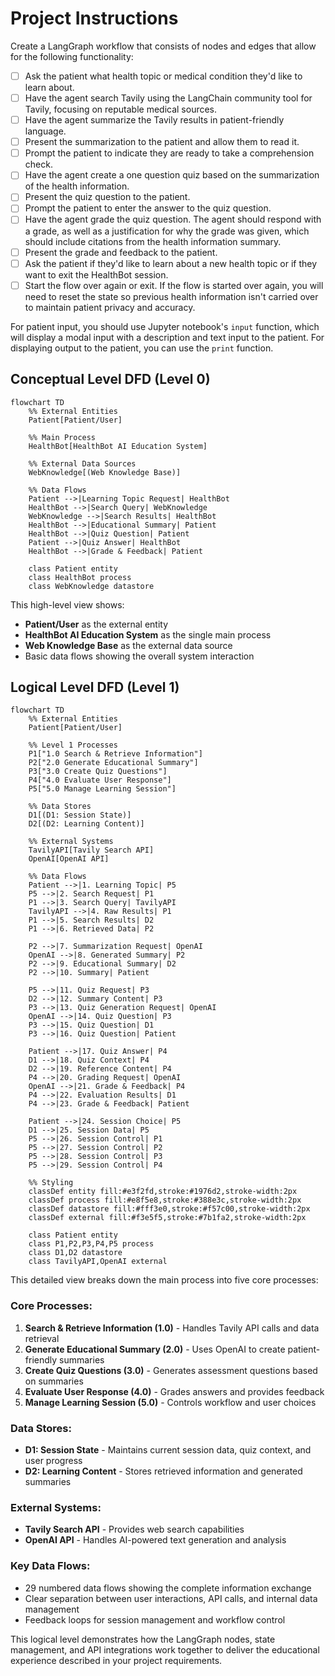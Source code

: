 # Project Instructions

Create a LangGraph workflow that consists of nodes and edges that allow for the following functionality:

* [ ] Ask the patient what health topic or medical condition they'd like to learn about.
* [ ] Have the agent search Tavily using the LangChain community tool for Tavily, focusing on reputable medical sources.
* [ ] Have the agent summarize the Tavily results in patient-friendly language.
* [ ] Present the summarization to the patient and allow them to read it.
* [ ] Prompt the patient to indicate they are ready to take a comprehension check.
* [ ] Have the agent create a one question quiz based on the summarization of the health information.
* [ ] Present the quiz question to the patient.
* [ ] Prompt the patient to enter the answer to the quiz question.
* [ ] Have the agent grade the quiz question. The agent should respond with a grade, as well as a justification for why the grade was given, which should include citations from the health information summary.
* [ ] Present the grade and feedback to the patient.
* [ ] Ask the patient if they'd like to learn about a new health topic or if they want to exit the HealthBot session.
* [ ] Start the flow over again or exit. If the flow is started over again, you will need to reset the state so previous health information isn't carried over to maintain patient privacy and accuracy.

For patient input, you should use Jupyter notebook's `input` function, which will display a modal input with a description and text input to the patient. For displaying output to the patient, you can use the `print` function.


## **Conceptual Level DFD (Level 0)**

```mermaid
flowchart TD
    %% External Entities
    Patient[Patient/User]
    
    %% Main Process
    HealthBot[HealthBot AI Education System]
    
    %% External Data Sources
    WebKnowledge[(Web Knowledge Base)]
    
    %% Data Flows
    Patient -->|Learning Topic Request| HealthBot
    HealthBot -->|Search Query| WebKnowledge
    WebKnowledge -->|Search Results| HealthBot
    HealthBot -->|Educational Summary| Patient
    HealthBot -->|Quiz Question| Patient
    Patient -->|Quiz Answer| HealthBot
    HealthBot -->|Grade & Feedback| Patient
    
    class Patient entity
    class HealthBot process
    class WebKnowledge datastore
```

This high-level view shows:
- **Patient/User** as the external entity
- **HealthBot AI Education System** as the single main process
- **Web Knowledge Base** as the external data source
- Basic data flows showing the overall system interaction

## **Logical Level DFD (Level 1)**

```mermaid
flowchart TD
    %% External Entities
    Patient[Patient/User]
    
    %% Level 1 Processes
    P1["1.0 Search & Retrieve Information"]
    P2["2.0 Generate Educational Summary"]
    P3["3.0 Create Quiz Questions"]
    P4["4.0 Evaluate User Response"]
    P5["5.0 Manage Learning Session"]
    
    %% Data Stores
    D1[(D1: Session State)]
    D2[(D2: Learning Content)]
    
    %% External Systems
    TavilyAPI[Tavily Search API]
    OpenAI[OpenAI API]
    
    %% Data Flows
    Patient -->|1. Learning Topic| P5
    P5 -->|2. Search Request| P1
    P1 -->|3. Search Query| TavilyAPI
    TavilyAPI -->|4. Raw Results| P1
    P1 -->|5. Search Results| D2
    P1 -->|6. Retrieved Data| P2
    
    P2 -->|7. Summarization Request| OpenAI
    OpenAI -->|8. Generated Summary| P2
    P2 -->|9. Educational Summary| D2
    P2 -->|10. Summary| Patient
    
    P5 -->|11. Quiz Request| P3
    D2 -->|12. Summary Content| P3
    P3 -->|13. Quiz Generation Request| OpenAI
    OpenAI -->|14. Quiz Question| P3
    P3 -->|15. Quiz Question| D1
    P3 -->|16. Quiz Question| Patient
    
    Patient -->|17. Quiz Answer| P4
    D1 -->|18. Quiz Context| P4
    D2 -->|19. Reference Content| P4
    P4 -->|20. Grading Request| OpenAI
    OpenAI -->|21. Grade & Feedback| P4
    P4 -->|22. Evaluation Results| D1
    P4 -->|23. Grade & Feedback| Patient
    
    Patient -->|24. Session Choice| P5
    D1 -->|25. Session Data| P5
    P5 -->|26. Session Control| P1
    P5 -->|27. Session Control| P2
    P5 -->|28. Session Control| P3
    P5 -->|29. Session Control| P4
    
    %% Styling
    classDef entity fill:#e3f2fd,stroke:#1976d2,stroke-width:2px
    classDef process fill:#e8f5e8,stroke:#388e3c,stroke-width:2px
    classDef datastore fill:#fff3e0,stroke:#f57c00,stroke-width:2px
    classDef external fill:#f3e5f5,stroke:#7b1fa2,stroke-width:2px
    
    class Patient entity
    class P1,P2,P3,P4,P5 process
    class D1,D2 datastore
    class TavilyAPI,OpenAI external
```

This detailed view breaks down the main process into five core processes:

### **Core Processes:**
1. **Search & Retrieve Information (1.0)** - Handles Tavily API calls and data retrieval
2. **Generate Educational Summary (2.0)** - Uses OpenAI to create patient-friendly summaries
3. **Create Quiz Questions (3.0)** - Generates assessment questions based on summaries
4. **Evaluate User Response (4.0)** - Grades answers and provides feedback
5. **Manage Learning Session (5.0)** - Controls workflow and user choices

### **Data Stores:**
- **D1: Session State** - Maintains current session data, quiz context, and user progress
- **D2: Learning Content** - Stores retrieved information and generated summaries

### **External Systems:**
- **Tavily Search API** - Provides web search capabilities
- **OpenAI API** - Handles AI-powered text generation and analysis

### **Key Data Flows:**
- 29 numbered data flows showing the complete information exchange
- Clear separation between user interactions, API calls, and internal data management
- Feedback loops for session management and workflow control

This logical level demonstrates how the LangGraph nodes, state management, and API integrations work together to deliver the educational experience described in your project requirements.